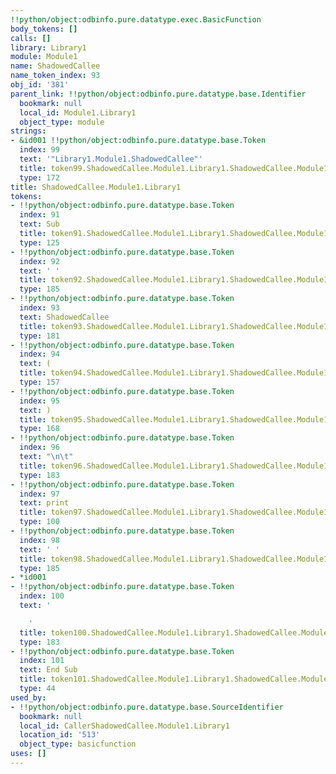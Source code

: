 ```yaml
---
!!python/object:odbinfo.pure.datatype.exec.BasicFunction
body_tokens: []
calls: []
library: Library1
module: Module1
name: ShadowedCallee
name_token_index: 93
obj_id: '381'
parent_link: !!python/object:odbinfo.pure.datatype.base.Identifier
  bookmark: null
  local_id: Module1.Library1
  object_type: module
strings:
- &id001 !!python/object:odbinfo.pure.datatype.base.Token
  index: 99
  text: '"Library1.Module1.ShadowedCallee"'
  title: token99.ShadowedCallee.Module1.Library1.ShadowedCallee.Module1.Library1
  type: 172
title: ShadowedCallee.Module1.Library1
tokens:
- !!python/object:odbinfo.pure.datatype.base.Token
  index: 91
  text: Sub
  title: token91.ShadowedCallee.Module1.Library1.ShadowedCallee.Module1.Library1
  type: 125
- !!python/object:odbinfo.pure.datatype.base.Token
  index: 92
  text: ' '
  title: token92.ShadowedCallee.Module1.Library1.ShadowedCallee.Module1.Library1
  type: 185
- !!python/object:odbinfo.pure.datatype.base.Token
  index: 93
  text: ShadowedCallee
  title: token93.ShadowedCallee.Module1.Library1.ShadowedCallee.Module1.Library1
  type: 181
- !!python/object:odbinfo.pure.datatype.base.Token
  index: 94
  text: (
  title: token94.ShadowedCallee.Module1.Library1.ShadowedCallee.Module1.Library1
  type: 157
- !!python/object:odbinfo.pure.datatype.base.Token
  index: 95
  text: )
  title: token95.ShadowedCallee.Module1.Library1.ShadowedCallee.Module1.Library1
  type: 168
- !!python/object:odbinfo.pure.datatype.base.Token
  index: 96
  text: "\n\t"
  title: token96.ShadowedCallee.Module1.Library1.ShadowedCallee.Module1.Library1
  type: 183
- !!python/object:odbinfo.pure.datatype.base.Token
  index: 97
  text: print
  title: token97.ShadowedCallee.Module1.Library1.ShadowedCallee.Module1.Library1
  type: 100
- !!python/object:odbinfo.pure.datatype.base.Token
  index: 98
  text: ' '
  title: token98.ShadowedCallee.Module1.Library1.ShadowedCallee.Module1.Library1
  type: 185
- *id001
- !!python/object:odbinfo.pure.datatype.base.Token
  index: 100
  text: '

    '
  title: token100.ShadowedCallee.Module1.Library1.ShadowedCallee.Module1.Library1
  type: 183
- !!python/object:odbinfo.pure.datatype.base.Token
  index: 101
  text: End Sub
  title: token101.ShadowedCallee.Module1.Library1.ShadowedCallee.Module1.Library1
  type: 44
used_by:
- !!python/object:odbinfo.pure.datatype.base.SourceIdentifier
  bookmark: null
  local_id: CallerShadowedCallee.Module1.Library1
  location_id: '513'
  object_type: basicfunction
uses: []
---
```

